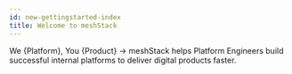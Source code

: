 ```yaml
---
id: new-gettingstarted-index
title: Welcome to meshStack
---
```


We {Platform}, You {Product} → 
meshStack helps Platform Engineers build successful internal platforms to deliver digital products faster.
